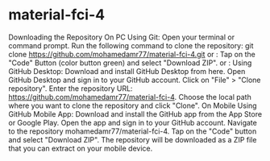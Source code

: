 # material-fci-4
Downloading the Repository
On PC
Using Git:
Open your terminal or command prompt.
Run the following command to clone the repository:
git clone https://github.com/mohamedamr77/material-fci-4.git
or :
Tap on the "Code" Button  (color button green)   and select "Download ZIP".
or :
Using GitHub Desktop:
Download and install GitHub Desktop from here.
Open GitHub Desktop and sign in to your GitHub account.
Click on "File" > "Clone repository".
Enter the repository URL: https://github.com/mohamedamr77/material-fci-4.
Choose the local path where you want to clone the repository and click "Clone".
On Mobile
Using GitHub Mobile App:
Download and install the GitHub app from the App Store or Google Play.
Open the app and sign in to your GitHub account.
Navigate to the repository mohamedamr77/material-fci-4.
Tap on the "Code" button and select "Download ZIP".
The repository will be downloaded as a ZIP file that you can extract on your mobile device.
